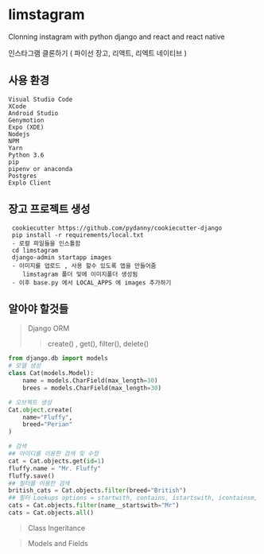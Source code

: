# limstagram

Clonning instagram with python django and react and react native

인스타그램 클론하기 ( 파이선 장고, 리액트, 리엑트 네이티브 )

## 사용 환경
    Visual Studio Code
    XCode
    Android Studio
    Genymotion
    Expo (XDE)
    Nodejs
    NPM
    Yarn
    Python 3.6
    pip
    pipenv or anaconda
    Postgres
    Explo Client

## 장고 프로젝트 생성
     cookiecutter https://github.com/pydanny/cookiecutter-django
     pip install -r requirements/local.txt
     - 로컬 파일들을 인스톨함
     cd limstagram
     django-admin startapp images
     - 이미지를 업로드 , 사용 할수 있도록 앱을 만들어줌
        limstagram 폴더 및에 이미지폴더 생성됨
     - 이후 base.py 에서 LOCAL_APPS 에 images 추가하기

## 알아야 할것들
> Django ORM
>> create() , get(), filter(), delete()
```python
from django.db import models
# 모델 생성
class Cat(models.Model):
    name = models.CharField(max_length=30)
    brees = models.CharField(max_length=30)

# 오브젝트 생성
Cat.object.create(
    name="Fluffy",
    breed="Perian"
)

# 검색
## 아이디를 이용한 검색 및 수정
cat = Cat.objects.get(id=1)
fluffy.name = "Mr. Fluffy"
fluffy.save()
## 필터를 이용한 검색
british_cats = Cat.objects.filter(breed="British")
## 필터 Lookups options = startwith, contains, istartswith, icontainsm, lt , gt, ...
cats = Cat.objects.filter(name__startswith="Mr")
cats = Cat.objects.all()

```

> Class Ingeritance

> Models and Fields
